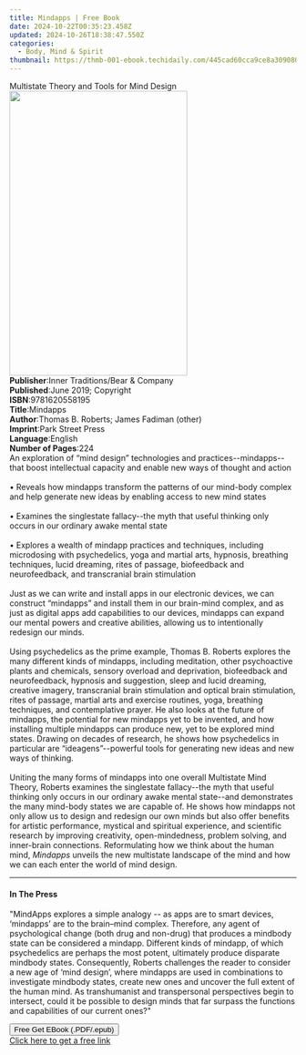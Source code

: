 ```yaml
---
title: Mindapps | Free Book
date: 2024-10-22T00:35:23.458Z
updated: 2024-10-26T18:38:47.550Z
categories:
  - Body, Mind & Spirit
thumbnail: https://thmb-001-ebook.techidaily.com/445cad60cca9ce8a3090803f9d3f5c2650cca9f58fd30761f0820995bd49801a.jpg
---
```

<main id="book-container">
  <div class="flex flex-col">
    <div class="book-brief flex-1 py-6 px-4 sm:p-6 md:py-10 md:px-8">
      <!-- brief-->
      <div class="book-brief-main">
        Multistate Theory and Tools for Mind Design
      </div>
    </div>
    <div
      class="book-meta-info flex-1 grid gap-4 col-start-1 col-end-3 row-start-1 sm:mb-6 sm:grid-cols-4 lg:gap-6 lg:col-start-2 lg:row-end-6 lg:row-span-6 lg:mb-0"
    >
      <div
        class="book-meta-info-left place-content-center mt-4 p-4 text-sm leading-6 col-start-2 col-span-2 dark:text-slate-400"
      >
        <img
          class="w-full h-500 object-cover rounded-lg sm:h-255 sm:col-span-2 lg:col-span-full"
          src="https://img-001-ebook.techidaily.com/c1ec352a5719d7b18ef3c7ea1b69968515d67544b3ff54296fec5a2ebf9e56e3.jpg"
          alt=""
          width="312"
          height="500"
        />
      </div>
      <div
        class="book-meta-info-right mt-2 col-start-1 row-start-2 col-span-3 self-center"
      >
        <!-- meta data  -->
        <div class="flex flex-col px-4 md:px-8">
          <div class="flex-1">
            <strong>Publisher</strong>:<span class="px-2"
              >Inner Traditions/Bear &amp; Company</span
            >
          </div>
          <div class="flex-1">
            <strong>Published</strong>:<span class="px-2"
              >June 2019; Copyright</span
            >
          </div>
          <div class="flex-1">
            <strong>ISBN</strong>:<span class="px-2">9781620558195</span>
          </div>
          <div class="flex-1">
            <strong>Title</strong>:<span class="px-2">Mindapps</span>
          </div>
          <div class="flex-1">
            <strong>Author</strong>:<span class="px-2"
              >Thomas B. Roberts; James Fadiman (other)</span
            >
          </div>
          <div class="flex-1">
            <strong>Imprint</strong>:<span class="px-2">Park Street Press</span>
          </div>
          <div class="flex-1">
            <strong>Language</strong>:<span class="px-2">English</span>
          </div>
          <div class="flex-1">
            <strong>Number of Pages</strong>:<span class="px-2">224</span>
          </div>
        </div>
      </div>
    </div>
    <div class="book-description flex-1 py-6 px-4 sm:p-6 md:py-10 md:px-8">
      <div class="book-description-main">
        <div accordion-content="" id="description">
          An exploration of “mind design” technologies and
          practices--mindapps--that boost intellectual capacity and enable new
          ways of thought and action <br /><br />• Reveals how mindapps
          transform the patterns of our mind-body complex and help generate new
          ideas by enabling access to new mind states <br /><br />• Examines the
          singlestate fallacy--the myth that useful thinking only occurs in our
          ordinary awake mental state <br /><br />• Explores a wealth of mindapp
          practices and techniques, including microdosing with psychedelics,
          yoga and martial arts, hypnosis, breathing techniques, lucid dreaming,
          rites of passage, biofeedback and neurofeedback, and transcranial
          brain stimulation <br /><br />Just as we can write and install apps in
          our electronic devices, we can construct “mindapps” and install them
          in our brain-mind complex, and as just as digital apps add
          capabilities to our devices, mindapps can expand our mental powers and
          creative abilities, allowing us to intentionally redesign our minds.
          <br /><br />Using psychedelics as the prime example, Thomas B. Roberts
          explores the many different kinds of mindapps, including meditation,
          other psychoactive plants and chemicals, sensory overload and
          deprivation, biofeedback and neurofeedback, hypnosis and suggestion,
          sleep and lucid dreaming, creative imagery, transcranial brain
          stimulation and optical brain stimulation, rites of passage, martial
          arts and exercise routines, yoga, breathing techniques, and
          contemplative prayer. He also looks at the future of mindapps, the
          potential for new mindapps yet to be invented, and how installing
          multiple mindapps can produce new, yet to be explored mind states.
          Drawing on decades of research, he shows how psychedelics in
          particular are “ideagens”--powerful tools for generating new ideas and
          new ways of thinking. <br /><br />Uniting the many forms of mindapps
          into one overall Multistate Mind Theory, Roberts examines the
          singlestate fallacy--the myth that useful thinking only occurs in our
          ordinary awake mental state--and demonstrates the many mind-body
          states we are capable of. He shows how mindapps not only allow us to
          design and redesign our own minds but also offer benefits for artistic
          performance, mystical and spiritual experience, and scientific
          research by improving creativity, open-mindedness, problem solving,
          and inner-brain connections. Reformulating how we think about the
          human mind, <i>Mindapps</i> unveils the new multistate landscape of
          the mind and how we can each enter the world of mind design.
        </div>
        <div class="accordion-fader"></div>
      </div>
    </div>
    <div class="book-excerpts flex-1 py-6 px-4 sm:p-6 md:py-10 md:px-8">
      <!-- excerpts-->
      <div class="book-excerpts-main">
        <hr />
        <h4 class="placeholder placeholder-heading">
          <span>In The Press</span>
        </h4>
        <p>
          "MindApps explores a simple analogy -- as apps are to smart devices,
          ‘mindapps’ are to the brain–mind complex. Therefore, any agent of
          psychological change (both drug and non-drug) that produces a mindbody
          state can be considered a mindapp. Different kinds of mindapp, of
          which psychedelics are perhaps the most potent, ultimately produce
          disparate mindbody states. Consequently, Roberts challenges the reader
          to consider a new age of ‘mind design’, where mindapps are used in
          combinations to investigate mindbody states, create new ones and
          uncover the full extent of the human mind. As transhumanist and
          transpersonal perspectives begin to intersect, could it be possible to
          design minds that far surpass the functions and capabilities of our
          current ones?"
        </p>
      </div>
    </div>
    <div
      class="book-about-author flex-1 py-6 px-4 sm:p-6 md:py-10 md:px-8"
    ></div>
    <div class="book-free-get flex-1 py-6 px-4 sm:p-6 md:py-10 md:px-8">
      <button
        id="btn-free-get"
        class="bg-blue-500 hover:bg-blue-700 text-white font-bold py-2 px-4 rounded"
      >
        Free Get EBook (.PDF/.epub)
      </button>
      <div id="countdown-display" class="px-2 text-lg mt-2"></div>
      <a
        id="free-link"
        class="hidden bg-blue-500 hover:bg-blue-700 text-white font-bold py-2 px-4 rounded"
        href="https://www.ebooks.com/en-us/book/209518627/mindapps/thomas-b-roberts/"
        target="_blank"
        >Click here to get a free link</a
      >
    </div>
    <script>
      let countdownTime = 0;
      let countdownInterval = null;
      document
        .getElementById('btn-free-get')
        .addEventListener('click', startCountdown);
      function startCountdown() {
        countdownTime = new Date().getTime() + 60000 * 3;
        countdownInterval = setInterval(updateCountdown, 1000);
        document.getElementById('btn-free-get').disabled = true;
        document
          .getElementById('btn-free-get')
          .classList.add('bg-gray-500', 'cursor-not-allowed');
      }
      function updateCountdown() {
        let currentTime = new Date().getTime();
        let timeLeft = countdownTime - currentTime;
        let secondsLeft = Math.floor(timeLeft / 1000);
        document.getElementById('countdown-display').innerHTML =
          `Remaining time: ${secondsLeft} seconds.`;
        if (secondsLeft <= 0) {
          clearInterval(countdownInterval);
          document.getElementById('btn-free-get').classList.add('hidden');
          document.getElementById('free-link').classList.remove('hidden');
          document.getElementById('countdown-display').innerHTML = '';
        }
      }
    </script>
  </div>
</main>

<ins class="adsbygoogle"
      style="display:block"
      data-ad-client="ca-pub-7571918770474297"
      data-ad-slot="8358498916"
      data-ad-format="auto"
      data-full-width-responsive="true"></ins>
    